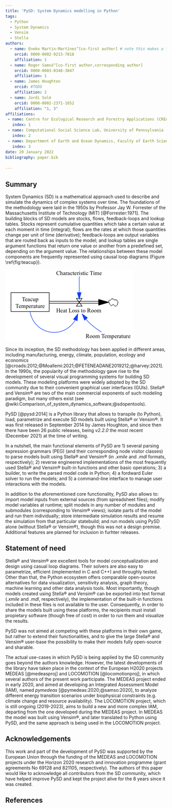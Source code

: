 ```yaml
---
title: 'PySD: System Dynamics modelling in Python'
tags:
  - Python
  - System Dynamics
  - Vensim
  - Stella
authors:
  - name: Eneko Martin-Martínez^[co-first author] # note this makes a footnote saying 'co-first author'
    orcid: 0000-0002-9213-7818
    affiliation: 1
  - name: Roger Samsó^[co-first author,corresponding author]
    orcid: 0000-0003-0348-3047
    affiliation: 1
  - name: James Houghton
    orcid: #TODO
    affiliation: 2
  - name: Jordi Solé
    orcid: 0000-0002-2371-1652
    affiliation: "1, 3"
affiliations:
 - name: Centre for Ecological Research and Forestry Applications (CREAF)
   index: 1
 - name: Computational Social Science Lab, University of Pennsylvania
   index: 2
 - name: Department of Earth and Ocean Dynamics, Faculty of Earth Sciences, University of Barcelona
   index: 3
date: 20 January 2022
bibliography: paper.bib

---
```


## Summary

System Dynamics (SD) is a mathematical approach used to describe and simulate the dynamics of complex systems over time. The foundations of the methodology were laid in the 1950s by Professor Jay W. Forrester of the Massachusetts Institute of Technology (MIT) [@Forrester:1971]. The building blocks of SD models are stocks, flows, feedback-loops and lookup tables. Stocks represent cumulative quantities which take a certain value at each moment in time (integral); flows are the rates at which those quantities change per unit of time (derivative); feedback-loops are output variables that are routed back as inputs to the model; and lookup tables are single argument functions that return one value or another from a predefined set, depending on the argument value. The relationships between these model components are frequently represented using causal loop diagrams (Figure \ref{fig:teacup}).

![Causal loop diagram for the teacup example model. \label{fig:teacup}](Teacup.jpg)

Since its inception, the SD methodology has been applied in different areas, including manufacturing, energy, climate, population, ecology and economics [@croads:2012;@Moallemi:2021;@FETENEADANE2019212;@harvey:2021]. In the 1990s, the popularity of the methodology gave rise to the development of several visual programming systems for building SD models. These modeling platforms were widely adopted by the SD community due to their convenient graphical user interfaces (GUIs). Stella&#174; and Vensim&#174; are two of the main commercial exponents of such modeling paradigm, but many others exist (see @wiki:Comparison_of_system_dynamics_software;@sdopentools). 

PySD [@pysd:2014] is a Python library that allows to transpile (to Python), load, parametrize and execute SD models built using Stella&#174; or Vensim&#174;. It was first released in September 2014 by James Houghton, and since then there have been 26 public releases, being *v2.2.0* the most recent (December 2021) at the time of writing. 

In a nutshell, the main functional elements of PySD are 1) several parsing expression grammars (PEG) (and their corresponding node visitor classes) to parse models built using Stella&#174; and Vensim&#174; (in *.xmile* and *.mdl* formats, respectively); 2) reverse engineered implementations of the most frequently used Stella&#174; and Vensim&#174; built-in functions and other basic operations; 3) a builder, to write the parsed model code in Python; 4) a fordward Euler solver to run the models; and 5) a command-line interface to manage user interactions with the models.

In addition to the aforementioned core functionality, PySD also allows to: import model inputs from external sources (from spreadsheet files); modify model variables at runtime; split models in any number of modules and submodules (corresponding to Vensim&#174; views); isolate parts of the model and run them individually; store intermediate simulation results and resume the simulation from that particular statebuild; and run models using PySD alone (without Stella&#174; or Vensim&#174;), though this was not a design premise. Additional features are planned for inclusion in furhter releases.

## Statement of need

Stella&#174; and Vensim&#174; are excellent tools for model conceptualization and design using casual loop diagrams. Their solvers are also easy to parametrize, efficient (implemented in C and C++) and throughly tested. Other than that, the Python ecosystem offers comparable open-source alternatives for data visualization, sensitivity analysis, graph theory, machine learning and other data analysis tools. Most importantly, though models created using Stella&#174; and Vensim&#174; can be exported into text format (*.xmile* and *.mdl*, respectively), the implementation of the built-in functions included in these files is not available to the user. Consequently, in order to share the models built using these platforms, the recipients must install propietary software (though free of cost) in order to run them and visualize the results. 

PySD was not aimed at competing with these platforms in their own game, but rather to extend their functionalities, and to give the large Stella&#174; and Vensim&#174; user-base the possibility to make their models fully open-source and sharable.

The actual use-cases in which PySD is being applied by the SD community goes beyond the authors knowledge. However, the latest developments of the library have taken place in the context of the European H2020 projects MEDEAS [@medeasproj] and LOCOMOTION [@locomotionproj], in which several authors of the present work participate. The MEDEAS project ended in early 2020, and aimed at developing an Integrated Assessment Model (IAM), named *pymedeas* [@pymedeas:2020;@samso:2020], to analyze different energy transition scenarios under biophysical constraints (e.g. climate change and resource availability). The LOCOMOTION project, which is still ongoing (2019-2023), aims to build a new and more complex IAM, departing from the one developed during the MEDEAS project. In MEDEAS the model was built using Vensim&#174;, and later translated to Python using PySD, and the same approach is being used in the LOCOMOTION project.

## Acknowledgements

This work and part of the development of PySD was supported by the European Union through the funding of the MEDEAS and LOCOMOTION projects under the Horizon 2020 research and innovation programme (grant agreements No 69128 and 821105, respectively).
The authors of this paper would like to acknowledge all contributors from the SD community, which have helped improve PySD and kept the project alive for the 8 years since it was created. 

## References
